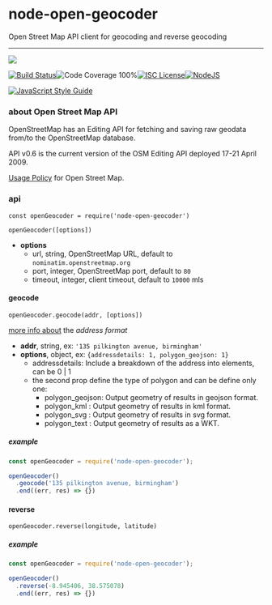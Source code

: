 # node-open-geocoder

Open Street Map API client for geocoding and reverse geocoding

----
<a href="https://nodei.co/npm/node-open-geocoder/"><img src="https://nodei.co/npm/node-open-geocoder.png?downloads=true"></a>

[![Build Status](https://img.shields.io/badge/build-passing-brightgreen.svg?style=flat-square)](https://travis-ci.org/joaquimserafim/node-open-geocoder)![Code Coverage 100%](https://img.shields.io/badge/code%20coverage-100%25-green.svg?style=flat-square)[![ISC License](https://img.shields.io/badge/license-ISC-blue.svg?style=flat-square)](https://github.com/joaquimserafim/node-open-geocoder/blob/master/LICENSE)[![NodeJS](https://img.shields.io/badge/node-6.1.x-brightgreen.svg?style=flat-square)](https://github.com/joaquimserafim/node-open-geocoder/blob/master/package.json#L48)

[![JavaScript Style Guide](https://cdn.rawgit.com/feross/standard/master/badge.svg)](https://github.com/feross/standard)




### about Open Street Map API

OpenStreetMap has an Editing API for fetching and saving raw geodata from/to the OpenStreetMap database.

API v0.6 is the current version of the OSM Editing API deployed 17-21 April 2009.

[Usage Policy](http://wiki.openstreetmap.org/wiki/Nominatim_usage_policy) for Open Street Map.


### api

`const openGeocoder = require('node-open-geocoder')`

`openGeocoder([options])`

* **options**
    - url, string, OpenStreetMap URL, default to `nominatim.openstreetmap.org`
    - port, integer, OpenStreetMap port, default to `80`
    - timeout, integer, client timeout, default to `10000` mls

#### geocode

`openGeocoder.geocode(addr, [options])`

[more info about](http://wiki.openstreetmap.org/wiki/Nominatim#Search) the *address format*

* **addr**, string, ex: `'135 pilkington avenue, birmingham'`
* **options**, object, ex: `{addressdetails: 1, polygon_geojson: 1}`
    - addressdetails: Include a breakdown of the address into elements, can be 0 | 1
    - the second prop define the type of polygon and can be define only one:
        * polygon_geojson:  Output geometry of results in geojson format.
        * polygon_kml    :  Output geometry of results in kml format.
        * polygon_svg    :  Output geometry of results in svg format.
        * polygon_text   :  Output geometry of results as a WKT.


##### example
```js
const openGeocoder = require('node-open-geocoder');

openGeocoder()
  .geocode('135 pilkington avenue, birmingham')
  .end((err, res) => {})
```

#### reverse

`openGeocoder.reverse(longitude, latitude)`

##### example
```js
const openGeocoder = require('node-open-geocoder');

openGeocoder()
  .reverse(-8.945406, 38.575078)
  .end((err, res) => {})
```

